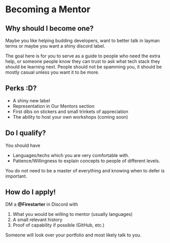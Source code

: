 # Becoming a Mentor

## Why should I become one?

Maybe you like helping budding developers, want to better talk in layman terms or maybe you want a shiny discord label.

The goal here is for you to serve as a guide to people who need the extra help, or someone people know they can trust to ask what tech stack they should be learning next. People should not be spamming you, it should be mostly casual unless you want it to be more.

## Perks :D?

* A shiny new label
* Representation in Our Mentors section
* First dibs on stickers and small trinkets of appreciation
* The ability to host your own workshops \(coming soon\)

## Do I qualify?

You should have

* Languages/techs which you are very comfortable with.
* Patience/Willingness to explain concepts to people of different levels.

You do not need to be a master of everything and knowing when to defer is important.

## How do I apply!

DM a **@Firestarter** in Discord with

1.  What you would be willing to mentor \(usually languages\)
2.  A small relevant history
3.  Proof of capability if possible \(GitHub, etc.\)

Someone will look over your portfolio and most likely talk to you.
